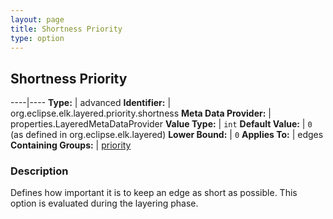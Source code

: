 ```yaml
---
layout: page
title: Shortness Priority
type: option
---
```

## Shortness Priority

----|----
**Type:** | advanced
**Identifier:** | org.eclipse.elk.layered.priority.shortness
**Meta Data Provider:** | properties.LayeredMetaDataProvider
**Value Type:** | `int`
**Default Value:** | `0` (as defined in org.eclipse.elk.layered)
**Lower Bound:** | `0`
**Applies To:** | edges
**Containing Groups:** | [priority](org-eclipse-elk-layered-priority)


### Description
Defines how important it is to keep an edge as short as possible. This option is evaluated during the layering phase.

